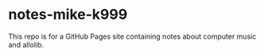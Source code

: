 # notes-mike-k999

This repo is for a GitHub Pages site containing notes about computer music and allolib.
